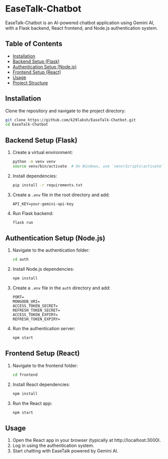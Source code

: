 # EaseTalk-Chatbot

EaseTalk-Chatbot is an AI-powered chatbot application using Gemini AI, with a Flask backend, React frontend, and Node.js authentication system.

## Table of Contents
- [Installation](#installation)
- [Backend Setup (Flask)](#backend-setup-flask)
- [Authentication Setup (Node.js)](#authentication-setup-nodejs)
- [Frontend Setup (React)](#frontend-setup-react)
- [Usage](#usage)
- [Project Structure](#project-structure)

## Installation

Clone the repository and navigate to the project directory:

```bash
git clone https://github.com/k29laksh/EaseTalk-Chatbot.git
cd EaseTalk-Chatbot

```

## Backend Setup (Flask)

1. Create a virtual environment:
   ```bash
   python -m venv venv
   source venv/bin/activate  # On Windows, use `venv\Scripts\activate`
   ```

2. Install dependencies:
   ```bash
   pip install -r requirements.txt
   ```

3. Create a `.env` file in the root directory and add:
   ```
   API_KEY=your-gemini-api-key
   ```

4. Run Flask backend:
   ```bash
   flask run
   ```

## Authentication Setup (Node.js)

1. Navigate to the authentication folder:
   ```bash
   cd auth
   ```

2. Install Node.js dependencies:
   ```bash
   npm install
   ```

3. Create a `.env` file in the `auth` directory and add:
   ```
   PORT=
   MONGODB_URI=
   ACCESS_TOKEN_SECRET=
   REFRESH_TOKEN_SECRET=
   ACCESS_TOKEN_EXPIRY=
   REFRESH_TOKEN_EXPIRY=
   ```

4. Run the authentication server:
   ```bash
   npm start
   ```

## Frontend Setup (React)

1. Navigate to the frontend folder:
   ```bash
   cd frontend
   ```

2. Install React dependencies:
   ```bash
   npm install
   ```

3. Run the React app:
   ```bash
   npm start
   ```

## Usage

1. Open the React app in your browser (typically at http://localhost:3000).
2. Log in using the authentication system.
3. Start chatting with EaseTalk powered by Gemini AI.


